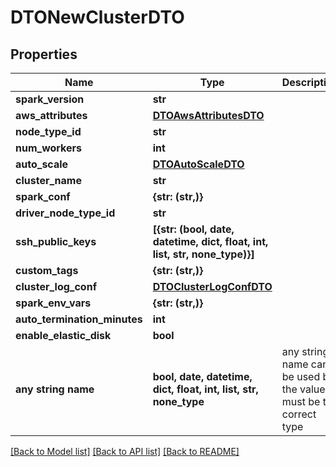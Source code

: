 # DTONewClusterDTO


## Properties
Name | Type | Description | Notes
------------ | ------------- | ------------- | -------------
**spark_version** | **str** |  | [optional] 
**aws_attributes** | [**DTOAwsAttributesDTO**](DTOAwsAttributesDTO.md) |  | [optional] 
**node_type_id** | **str** |  | [optional] 
**num_workers** | **int** |  | [optional] 
**auto_scale** | [**DTOAutoScaleDTO**](DTOAutoScaleDTO.md) |  | [optional] 
**cluster_name** | **str** |  | [optional] 
**spark_conf** | **{str: (str,)}** |  | [optional] 
**driver_node_type_id** | **str** |  | [optional] 
**ssh_public_keys** | **[{str: (bool, date, datetime, dict, float, int, list, str, none_type)}]** |  | [optional] 
**custom_tags** | **{str: (str,)}** |  | [optional] 
**cluster_log_conf** | [**DTOClusterLogConfDTO**](DTOClusterLogConfDTO.md) |  | [optional] 
**spark_env_vars** | **{str: (str,)}** |  | [optional] 
**auto_termination_minutes** | **int** |  | [optional] 
**enable_elastic_disk** | **bool** |  | [optional] 
**any string name** | **bool, date, datetime, dict, float, int, list, str, none_type** | any string name can be used but the value must be the correct type | [optional]

[[Back to Model list]](../README.md#documentation-for-models) [[Back to API list]](../README.md#documentation-for-api-endpoints) [[Back to README]](../README.md)


